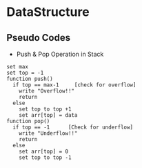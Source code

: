 # DataStructure

## Pseudo Codes
* Push & Pop Operation in Stack
```
set max
set top = -1
function push()
  if top == max-1     [check for overflow]
    write "Overflow!!"
    return
  else
    set top to top +1
    set arr[top] = data
function pop()
  if top == -1      [Check for underflow]
    write "Underflow!!"
    return
  else
    set arr[top] = 0
    set top to top -1
```
